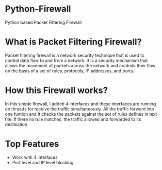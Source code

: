 # Python-Firewall
Python based Packet Filtering Firewall

# What is Packet Filtering Firewall?
Packet filtering firewall is a network security technique that is used to control data flow to and from a network. It is a security mechanism that allows the movement of packets across the network and controls their flow on the basis of a set of rules, protocols, IP addresses, and ports.

# How this Firewall works?
In this simple firewall, I added 4 interfaces and these interfaces are running on threads for receive the traffic simultaneously. All the traffic forward into one funtion and It checks the packets against the set of rules defines in text file. If there no rule matches, the traffic allowed and forwarded to its destination.

# Top Features
* Work with 4 interfaces
* Port level and IP level blocking
